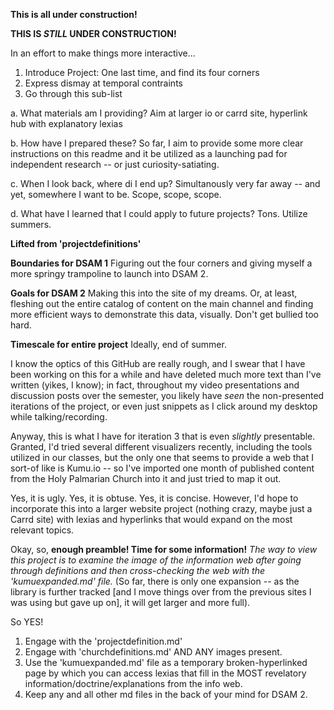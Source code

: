 **This is all under construction!**

**THIS IS *STILL* UNDER CONSTRUCTION!**

In an effort to make things more interactive...

1. Introduce Project: One last time, and find its four corners
2. Express dismay at temporal contraints
3. Go through this sub-list
  
  a. What materials am I providing? Aim at larger io or carrd site, hyperlink hub with explanatory lexias
  
  b. How have I prepared these? So far, I aim to provide some more clear instructions on this readme and it be utilized as a launching pad for independent research -- or just curiosity-satiating. 
  
  c. When I look back, where di I end up? Simultanously very far away -- and yet, somewhere I want to be. Scope, scope, scope.
  
  d. What have I learned that I could apply to future projects? Tons. Utilize summers.


  **Lifted from 'projectdefinitions'**
 
**Boundaries for DSAM 1** Figuring out the four corners and giving myself a more springy trampoline to launch into DSAM 2. 

**Goals for DSAM 2** Making this into the site of my dreams. Or, at least, fleshing out the entire catalog of content on the main channel and finding more efficient ways to demonstrate this data, visually. Don't get bullied too hard.

**Timescale for entire project** Ideally, end of summer.


I know the optics of this GitHub are really rough, and I swear that I have been working on this for a while and have deleted much more text than I've written (yikes, I know); in fact, throughout my video presentations and discussion posts over the semester, you likely have *seen* the non-presented iterations of the project, or even just snippets as I click around my desktop while talking/recording.

Anyway, this is what I have for iteration 3 that is even *slightly* presentable. Granted, I'd tried several different visualizers recently, including the tools utilized in our classes, but the only one that seems to provide a web that I sort-of like is Kumu.io -- so I've imported one month of published content from the Holy Palmarian Church into it and just tried to map it out.

Yes, it is ugly. Yes, it is obtuse. Yes, it is concise. However, I'd hope to incorporate this into a larger website project (nothing crazy, maybe just a Carrd site) with lexias and hyperlinks that would expand on the most relevant topics.

Okay, so, **enough preamble! Time for some information!**
*The way to view this project is to examine the image of the information web after going through definitions and then cross-checking the web with the 'kumuexpanded.md' file.* (So far, there is only one expansion -- as the library is further tracked [and I move things over from the previous sites I was using but gave up on], it will get larger and more full).

So YES!
1. Engage with the 'projectdefinition.md'
2. Engage with 'churchdefinitions.md' AND ANY images present.
3. Use the 'kumuexpanded.md' file as a temporary broken-hyperlinked page by which you can access lexias that fill in the MOST revelatory information/doctrine/explanations from the info web.
4. Keep any and all other md files in the back of your mind for DSAM 2.
